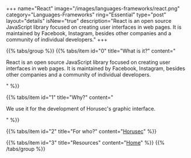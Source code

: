 +++
name="React"
image="/images/languages-frameworks/react.png"
category="Languages-Frameworks"
ring="Essential"
type="post"
layout="details"
isNew="true"
description="React is an open source JavaScript library focused on creating user interfaces in web pages. It is maintained by Facebook, Instagram, besides other companies and a community of individual developers."
+++

{{% tabs/group %}}
  {{% tabs/item id="0" title="What is it?" content="<p>React is an open source JavaScript library focused on creating user interfaces in web pages. It is maintained by Facebook, Instagram, besides other companies and a community of individual developers.</p>" %}}
  
  {{% tabs/item id="1" title="Why?" content="<p>We use it for the development of Horusec's graphic interface.</p>" %}}
  
  {{% tabs/item id="2" title="For who?" content="<a href='https://horusec.io/site/'>Horusec</a>" %}}

  {{% tabs/item id="3" title="Resources" content="<a href='https://reactjs.org/'>Home</a>" %}}
{{% /tabs/group %}}

